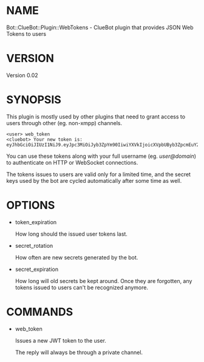 # NAME

Bot::ClueBot::Plugin::WebTokens - ClueBot plugin that provides JSON Web Tokens to users

# VERSION

Version 0.02

# SYNOPSIS

This plugin is mostly used by other plugins that need to grant access to users through other
(eg. non-xmpp) channels.

```
<user> web_token
<cluebot> Your new token is: eyJhbGciOiJIUzI1NiJ9.eyJpc3MiOiJyb3ZpYm90IiwiYXVkIjoicXVpbUByb3ZpcmEuY2F0IiwiZXhwIjoxNDUwOTA3MzY3fQ.tVvROvXovI9JnWWBJakHIwzJw2z8ZZO5VNLlz622DAU
```

You can use these tokens along with your full username (eg. _user@domain_) to authenticate
on HTTP or WebSocket connections.

The tokens issues to users are valid only for a limited time, and the secret keys used by the
bot are cycled automatically after some time as well.

# OPTIONS

- token\_expiration

    How long should the issued user tokens last.

- secret\_rotation

    How often are new secrets generated by the bot.

- secret\_expiration

    How long will old secrets be kept around. Once they are forgotten, any tokens issued
    to users can't be recognized anymore.

# COMMANDS

- web\_token

    Issues a new JWT token to the user.

    The reply will always be through a private channel.

